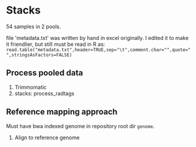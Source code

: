# Stacks

54 samples in 2 pools. 

file 'metadata.txt' was written by hand in excel originally. 
I edited it to make it friendlier, but still must be read in R as:
`read.table("metadata.txt",header=TRUE,sep="\t",comment.char="",quote="",stringsAsFactors=FALSE)`

## Process pooled data

1. Trimmomatic
2. stacks: process_radtags

## Reference mapping approach

Must have bwa indexed genome in repository root dir `genome`. 

1. Align to reference genome
